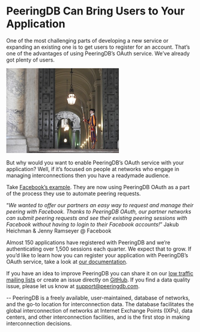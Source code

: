 # PeeringDB Can Bring Users to Your Application
One of the most challenging parts of developing a new service or expanding an existing one is to get users to register for an account. That’s one of the advantages of using PeeringDB’s OAuth service. We’ve already got plenty of users.

![Photo of a guard by Eduardo Garcia-Nieto on Unsplash](images/eduardo-garcia-nieto-guards-unsplash.jpg)

But why would you want to enable PeeringDB’s OAuth service with your application? Well, if it’s focused on people at networks who engage in managing interconnections then you have a readymade audience.

Take [Facebook’s example](https://engineering.fb.com/2021/05/20/networking-traffic/peering-automation/). They are now using PeeringDB OAuth as a part of the process they use to automate peering requests.

“*We wanted to offer our partners an easy way to request and manage their peering with Facebook. Thanks to PeeringDB OAuth, our partner networks can submit peering requests and see their existing peering sessions with Facebook without having to login to their Facebook accounts!*”
Jakub Heichman & Jenny Ramseyer @ Facebook

Almost 150 applications have registered with PeeringDB and we’re authenticating over 1,500 sessions each quarter. We expect that to grow. If you’d like to learn how you can register your application with PeeringDB’s OAuth service, take a look at [our documentation](https://docs.peeringdb.com/oauth/).

If you have an idea to improve PeeringDB you can share it on our [low traffic mailing lists](https://docs.peeringdb.com/#mailing-lists) or create an issue directly on [GitHub](https://github.com/peeringdb/peeringdb/issues/new/choose). If you find a data quality issue, please let us know at [support@peeringdb.com](mailto:support@peeringdb.com). 

-- 
PeeringDB is a freely available, user-maintained, database of networks, and the go-to location for interconnection data. The database facilitates the global interconnection of networks at Internet Exchange Points (IXPs), data centers, and other interconnection facilities, and is the first stop in making interconnection decisions.
